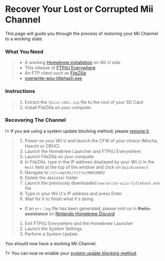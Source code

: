 # Recover Your Lost or Corrupted Mii Channel

This page will guide you through the process of restoring your Mii Channel to a working state.

### What You Need

> - A working [Homebrew installation](introduction) on Wii U side
> - This release of [FTPiiU Everywhere](http://wiiubru.com/appstore/zips/fpiiu-cbhc.zip)
> - An FTP client such as [FileZilla](https://filezilla-project.org/download.php?type=client)
> - <a href="../files/overwrite-wiiu-titlehash.exe" download>overwrite-wiiu-titlehash.exe</a>

### Instructions

> 1. Extract the `fpiiu-cbhc.zip` file to the root of your SD Card
> 1. Install FileZilla on your computer

### Recovering The Channel

!> If you are using a system update blocking method, please [remove it](unblock-updates).

> 1. Power on your Wii U and launch the CFW of your choice (Mocha, Haxchi or CBHC)
> 1. Launch the Homebrew Launcher and FTPiiU Everywhere
> 1. Launch FileZilla on your computer
> 1. In FileZilla, type in the IP address displayed by your Wii U in the `Host` field at the top of the window and click on `Quickconnect`
> 1. Navigate to `/slccmpt01/title/00010002`
> 1. Delete the `48414341` folder
> 1. Launch the previously downloaded `overwrite-wiiu-titlehash.exe` file
> 1. Type in your Wii U's IP address and press Enter
> 1. Wait for it to finish what it's doing
>  - If an `err.log` file has been generated, please visit us in **#wiiu-assistance** on [Nintendo Homebrew Discord](https://discord.gg/C29hYvh)
> 1. Exit FTPiiU Everywhere and the Homebrew Launcher
> 1. Launch the System Settings
> 1. Perform a System Update

You should now have a working Mii Channel.

?> You can now re-enable your [system update blocking method](block-updates).